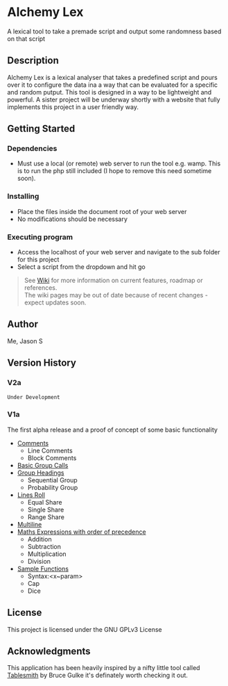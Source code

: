 # Alchemy Lex

A lexical tool to take a premade script and output some randomness based on that script

## Description

Alchemy Lex is a lexical analyser that takes a predefined script and pours over it to configure the data ina a way that can be evaluated for a specific and random putput. This tool is designed in a way to be lightweight and powerful. A sister project will be underway shortly with a website that fully implements this project in a user friendly way.

## Getting Started

### Dependencies

* Must use a local (or remote) web server to run the tool e.g. wamp. This is to run the php still included (I hope to remove this need sometime soon).

### Installing

* Place the files inside the document root of your web server
* No modifications should be necessary

### Executing program

* Access the localhost of your web server and navigate to the sub folder for this project
* Select a script from the dropdown and hit go

>See [Wiki](https://github.com/jasonstrooband/alchemy_lex/wiki)  for more information on current features, roadmap or references.<br>
>The wiki pages may be out of date because of recent changes - expect updates soon.

## Author

Me, Jason S

## Version History

### V2a

`Under Development`

### V1a

The first alpha release and a proof of concept of some basic functionality

  - [Comments](https://github.com/jasonstrooband/alchemy_lex/wiki/Features-and-Roadmap#Comments)
	 - Line Comments
	 - Block Comments
 - [Basic Group Calls](https://github.com/jasonstrooband/alchemy_lex/wiki/Features-and-Roadmap#Group-Calls)
 - [Group Headings](https://github.com/jasonstrooband/alchemy_lex/wiki/Features-and-Roadmap#Groups)
	 - Sequential Group
	 - Probability Group
 - [Lines Roll](https://github.com/jasonstrooband/alchemy_lex/wiki/Features-and-Roadmap#Group-Entries)
	 - Equal Share
	 - Single Share
	 - Range Share
 - [Multiline](https://github.com/jasonstrooband/alchemy_lex/wiki/Features-and-Roadmap#Group-Entries)
 - [Maths Expressions with order of precedence](https://github.com/jasonstrooband/alchemy_lex/wiki/Features-and-Roadmap#Expressions)
	 - Addition
	 - Subtraction
	 - Multiplication
	 - Division
 - [Sample Functions](https://github.com/jasonstrooband/alchemy_lex/wiki/Features-and-Roadmap#Functions-Feature)
	 - Syntax:<x~param>
	 - Cap
	 - Dice

## License

This project is licensed under the GNU GPLv3 License

## Acknowledgments

This application has been heavily inspired by a nifty little tool called [Tablesmith](http://www.mythosa.net/p/tablesmith.html) by Bruce Gulke it's definately worth checking it out.